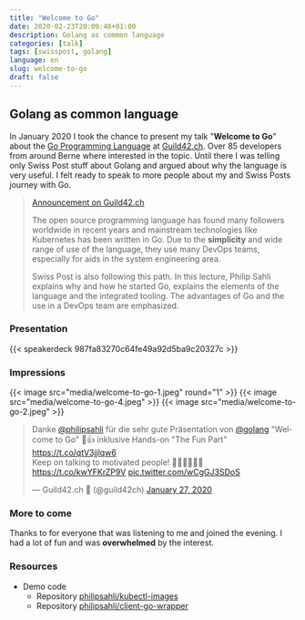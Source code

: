 ```yaml
---
title: "Welcome to Go"
date: 2020-02-23T20:09:48+01:00
description: Golang as common language
categories: [talk]
tags: [swisspost, golang]
language: en
slug: welcome-to-go
draft: false
---
```


## Golang as common language

In January 2020 I took the chance to present my talk "**Welcome to Go**" about the [Go Programming Language] at [Guild42.ch]. Over 85 developers from around Berne where interested in the topic. Until there I was telling only Swiss Post stuff about Golang and argued about why the language is very useful. I felt ready to speak to more people about my and Swiss Posts journey with Go.

> [Announcement on Guild42.ch]
>
> The open source programming language has found many followers worldwide in recent years and mainstream technologies like Kubernetes has been written in Go. Due to the **simplicity** and wide range of use of the language, they use many DevOps teams, especially for aids in the system engineering area.
>
> Swiss Post is also following this path. In this lecture, Philip Sahli explains why and how he started Go, explains the elements of the language and the integrated tooling. The advantages of Go and the use in a DevOps team are emphasized.

### Presentation

{{< speakerdeck 987fa83270c64fe49a92d5ba9c20327c >}}

### Impressions

{{< image src="media/welcome-to-go-1.jpeg" round="1" >}}
{{< image src="media/welcome-to-go-4.jpeg" >}}
{{< image src="media/welcome-to-go-2.jpeg" >}}

<blockquote class="twitter-tweet"><p lang="de" dir="ltr">Danke <a href="https://twitter.com/philipsahli?ref_src=twsrc%5Etfw">@philipsahli</a> für die sehr gute Präsentation von <a href="https://twitter.com/golang?ref_src=twsrc%5Etfw">@golang</a> &quot;Welcome to Go&quot; 🤗👍 inklusive Hands-on &quot;The Fun Part&quot; <a href="https://t.co/qtV3jjlqw6">https://t.co/qtV3jjlqw6</a><br>Keep on talking to motivated people! 👨‍🏫👨‍💻👩‍💻 <a href="https://t.co/kwYFKrZP9V">https://t.co/kwYFKrZP9V</a> <a href="https://t.co/wCgGJ3SDoS">pic.twitter.com/wCgGJ3SDoS</a></p>&mdash; Guild42.ch 🚀 (@guild42ch) <a href="https://twitter.com/guild42ch/status/1221850625820053505?ref_src=twsrc%5Etfw">January 27, 2020</a></blockquote> <script async src="https://platform.twitter.com/widgets.js" charset="utf-8"></script>

### More to come

Thanks to for everyone that was listening to me and joined the evening. I had a lot of fun and was **overwhelmed** by the interest.

### Resources

- Demo code
  - Repository [philipsahli/kubectl-images]
  - Repository [philipsahli/client-go-wrapper]

[Guild42.ch]: https://guild42.ch/
[Announcement on Guild42.ch]: https://guild42.ch/27-januar-2020-go/
[philipsahli/kubectl-images]: https://github.com/philipsahli/kubectl-images
[philipsahli/client-go-wrapper]: https://github.com/philipsahli/client-go-wrapper
[Go Programming Language]: https://golang.org/